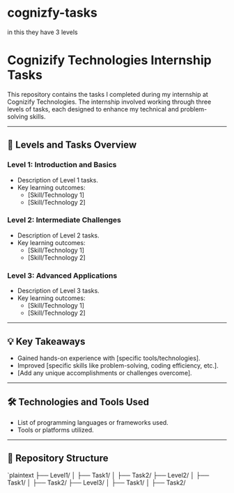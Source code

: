 # cognizfy-tasks
in this they have 3 levels
# Cognizify Technologies Internship Tasks

This repository contains the tasks I completed during my internship at Cognizify Technologies. The internship involved working through three levels of tasks, each designed to enhance my technical and problem-solving skills.

---

## 🚀 Levels and Tasks Overview

### Level 1: Introduction and Basics
- Description of Level 1 tasks.
- Key learning outcomes:
  - [Skill/Technology 1]
  - [Skill/Technology 2]

### Level 2: Intermediate Challenges
- Description of Level 2 tasks.
- Key learning outcomes:
  - [Skill/Technology 1]
  - [Skill/Technology 2]

### Level 3: Advanced Applications
- Description of Level 3 tasks.
- Key learning outcomes:
  - [Skill/Technology 1]
  - [Skill/Technology 2]

---

## 💡 Key Takeaways
- Gained hands-on experience with [specific tools/technologies].
- Improved [specific skills like problem-solving, coding efficiency, etc.].
- [Add any unique accomplishments or challenges overcome].

---

## 🛠 Technologies and Tools Used
- List of programming languages or frameworks used.
- Tools or platforms utilized.

---

## 📂 Repository Structure
`plaintext
├── Level1/
│   ├── Task1/
│   ├── Task2/
├── Level2/
│   ├── Task1/
│   ├── Task2/
├── Level3/
│   ├── Task1/
│   ├── Task2/
